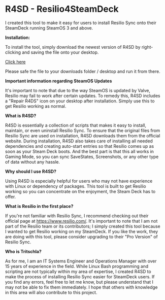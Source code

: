 # R4SD - Resilio4SteamDeck

I created this tool to make it easy for users to install Resilio Sync onto their SteamDeck running SteamOS 3 and above.


**Installation:** 

To install the tool, simply download the newest version of R4SD by right-clicking and saving the file onto your desktop.

[Click here](https://raw.githubusercontent.com/Tritschla/Resilio4SteamDeck/main/InstallResilio4SteamDeck.desktop) 

Please safe the file to your downloads folder / desktop and run it from there.


**Important information regarding SteamOS Updates**

It's important to note that due to the way SteamOS is updated by Valve, Resilio may fail to work after certain updates. To remedy this, R4SD includes a "Repair R4DS" icon on your desktop after installation. Simply use this to get Resilio working as normal.


**What is R4SD?**

R4SD is essentially a collection of scripts that makes it easy to install, maintain, or even uninstall Resilio Sync. To ensure that the original files from Resilio Sync are used on installation, R4SD downloads them from the official website. During installation, R4SD also takes care of installing all needed dependencies and creating auto-start entries so that Resilio comes up as soon as your Steam Deck boots. And the best part is that this all works in Gaming Mode, so you can sync SaveStates, Screenshots, or any other type of data without any hassle.


**Why should I use R4SD?**

Using R4SD is especially helpful for users who may not have experience with Linux or dependency of packages. This tool is built to get Resilio working so you can concentrate on the enjoyment, the Steam Deck has to offer.


**What is Resilio in the first place?**

If you're not familiar with Resilio Sync, I recommend checking out their official page at https://www.resilio.com/. It's important to note that I am not part of the Resilio team or its contributors; I simply created this tool because I wanted to get Resilio working on my SteamDeck.
If you like the work, they are doing with this tool, please consider upgrading to their "Pro Version" of Resilio Sync. 


**Who is Tritschla?**

As for me, I am an IT Systems Engineer and Operations Manager with over 15 years of experience in the field. While Linux Bash programming and scripting are not typically within my area of expertise, I created R4SD to make the process of installing Resilio Sync easier for SteamDeck users. If you find any errors, feel free to let me know, but please understand that I may not be able to fix them immediately. I hope that others with knowledge in this area will also contribute to this project.
